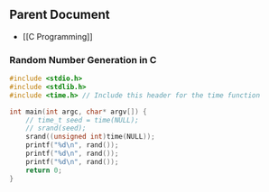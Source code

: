 
## Parent Document
- [[C Programming]]

### Random Number Generation in C

```c
#include <stdio.h>
#include <stdlib.h>
#include <time.h> // Include this header for the time function

int main(int argc, char* argv[]) {
	// time_t seed = time(NULL);
	// srand(seed);
	srand((unsigned int)time(NULL));
	printf("%d\n", rand());
	printf("%d\n", rand());
	printf("%d\n", rand());
	return 0;
}
```

